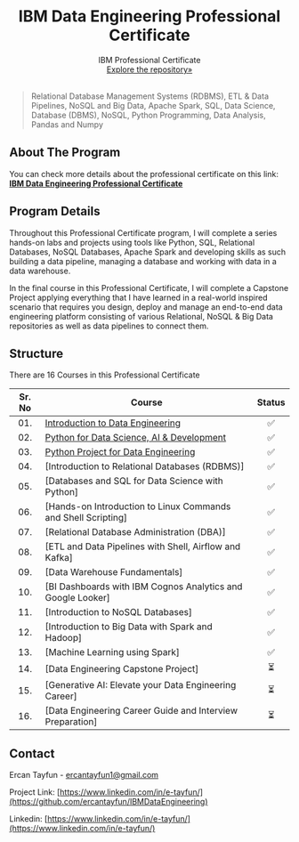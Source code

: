 <p align="center">
 </a>
 <h1 align="center">IBM Data Engineering Professional Certificate</h1>
 <p align="center">
  IBM Professional Certificate
  <br />
  <a href=https://github.com/ercantayfun/IBMDataEngineering>Explore the repository»</strong></a>
  <br />
  <br />
 </p>

</p>

> Relational Database Management Systems (RDBMS), ETL & Data Pipelines, NoSQL and Big Data, Apache Spark, SQL, Data Science, Database (DBMS), NoSQL, Python Programming, Data Analysis, Pandas and Numpy

<!-- ABOUT THE PROJECT -->

## About The Program

You can check more details about the professional certificate on this link: <a href=https://www.coursera.org/professional-certificates/ibm-data-engineer><strong>IBM Data Engineering Professional Certificate</strong></a>

## **Program Details**

Throughout this Professional Certificate program, I will complete a series hands-on labs and projects using tools like Python, SQL, Relational Databases, NoSQL Databases, Apache Spark and developing skills as such building a data pipeline, managing a database and working with data in a data warehouse.

In the final course in this Professional Certificate, I will complete a Capstone Project applying everything that I have learned in a real-world inspired scenario that requires you design, deploy and manage an end-to-end data engineering platform consisting of various Relational, NoSQL & Big Data repositories as well as data pipelines to connect them.

## **Structure**

There are 16 Courses in this Professional Certificate

| Sr. No | Course                                                               |Status|
|:------:|----------------------------------------------------------------------------|:--:|
| 01.     | [Introduction to Data Engineering](./tree/719d94d33aecd3aa808ff313af3b63bf866162f8/Course%2001%20-%20Introduction%20to%20Data%20Engineering)|✅|
| 02.     | [Python for Data Science, AI & Development]()|✅| 
| 03.     | [Python Project for Data Engineering]()|✅|
| 04.     | [Introduction to Relational Databases (RDBMS)]|✅|
| 05.     | [Databases and SQL for Data Science with Python]|✅| 
| 06.     | [Hands-on Introduction to Linux Commands and Shell Scripting]|✅|
| 07.     | [Relational Database Administration (DBA)]|✅|
| 08.     | [ETL and Data Pipelines with Shell, Airflow and Kafka]|✅|
| 09.     | [Data Warehouse Fundamentals]|✅|
| 10.     | [BI Dashboards with IBM Cognos Analytics and Google Looker]|✅|
| 11.     | [Introduction to NoSQL Databases]|✅|
| 12.     | [Introduction to Big Data with Spark and Hadoop]|✅|
| 13.     | [Machine Learning using Spark]|✅|
| 14.     | [Data Engineering Capstone Project]|⏳|
| 15.     | [Generative AI: Elevate your Data Engineering Career]|⏳|
| 16.     | [Data Engineering Career Guide and Interview Preparation]|⏳|

<!-- CONTACT -->

## **Contact**

Ercan Tayfun - ercantayfun1@gmail.com

Project Link: [https://www.linkedin.com/in/e-tayfun/](https://github.com/ercantayfun/IBMDataEngineering)

Linkedin: [https://www.linkedin.com/in/e-tayfun/](https://www.linkedin.com/in/e-tayfun/)
